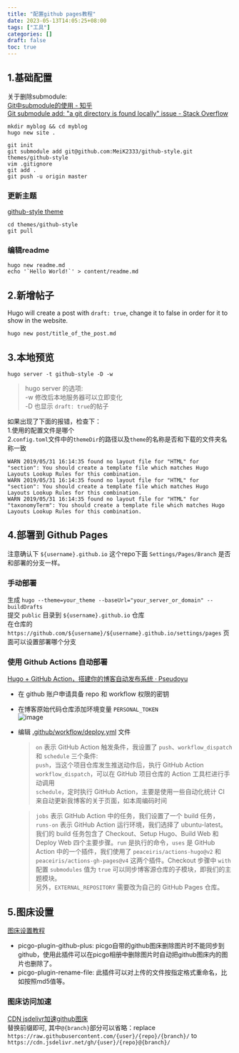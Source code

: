 ```yaml
---
title: "配置github pages教程"
date: 2023-05-13T14:05:25+08:00
tags: ["工具"]
categories: []
draft: false
toc: true
---
```


## 1.基础配置
关于删除submodule:  
[Git中submodule的使用 - 知乎](https://zhuanlan.zhihu.com/p/87053283)  
[Git submodule add: "a git directory is found locally" issue - Stack Overflow](https://stackoverflow.com/questions/20929336/git-submodule-add-a-git-directory-is-found-locally-issue)
```
mkdir myblog && cd myblog
hugo new site .

git init
git submodule add git@github.com:MeiK2333/github-style.git themes/github-style
vim .gitignore
git add .
git push -u origin master
```

### 更新主题
[github-style theme](https://themes.gohugo.io/themes/github-style/)  
```
cd themes/github-style
git pull
```

### 编辑readme

```
hugo new readme.md
echo '`Hello World!`' > content/readme.md
```

## 2.新增帖子

Hugo will create a post with `draft: true`, change it to false in order for it to show in the website.  
```shell
hugo new post/title_of_the_post.md
```

## 3.本地预览
`hugo server -t github-style -D -w`
> hugo server 的选项:  
-w 修改后本地服务器可以立即变化  
-D 也显示 `draft: true`的帖子

如果出现了下面的报错，检查下：  
1.使用的配置文件是哪个  
2.`config.toml`文件中的`themeDir`的路径以及`theme`的名称是否和下载的文件夹名称一致
```
WARN 2019/05/31 16:14:35 found no layout file for "HTML" for "section": You should create a template file which matches Hugo Layouts Lookup Rules for this combination.
WARN 2019/05/31 16:14:35 found no layout file for "HTML" for "section": You should create a template file which matches Hugo Layouts Lookup Rules for this combination.
WARN 2019/05/31 16:14:35 found no layout file for "HTML" for "taxonomyTerm": You should create a template file which matches Hugo Layouts Lookup Rules for this combination.
```

## 4.部署到 Github Pages

注意确认下 `${username}.github.io` 这个repo下面 `Settings/Pages/Branch` 是否和部署的分支一样。

### 手动部署

生成 `hugo --theme=your_theme --baseUrl="your_server_or_domain" --buildDrafts`  
提交 `public` 目录到 `${username}.github.io` 仓库  
在仓库的 `https://github.com/${username}/${username}.github.io/settings/pages` 页面可以设置部署哪个分支

### 使用 Github Actions 自动部署
[Hugo + GitHub Action，搭建你的博客自动发布系统 · Pseudoyu](https://www.pseudoyu.com/zh/2022/05/29/deploy_your_blog_using_hugo_and_github_action/)

- 在 github 账户申请具备 repo 和 workflow 权限的密钥
- 在博客原始代码仓库添加环境变量 `PERSONAL_TOKEN`  
![image](https://cdn.jsdelivr.net/gh/devin0x01/myimages@master/githubpages/image_a98bd2b10c3990c971f643943b261a8d.png)
- 编辑 [.github/workflow/deploy.yml](https://github.com/devin0x01/myblogs/blob/master/.github/workflows/deploy.yml) 文件

  > `on` 表示 GitHub Action 触发条件，我设置了 `push`、`workflow_dispatch` 和 `schedule` 三个条件:  
  `push`，当这个项目仓库发生推送动作后，执行 GitHub Action  
  `workflow_dispatch`，可以在 GitHub 项目仓库的 Action 工具栏进行手动调用  
  `schedule`，定时执行 GitHub Action，主要是使用一些自动化统计 CI 来自动更新我博客的关于页面，如本周编码时间  

  > `jobs` 表示 GitHub Action 中的任务，我们设置了一个 build 任务，`runs-on` 表示 GitHub Action 运行环境，我们选择了 ubuntu-latest。  
  我们的 build 任务包含了 Checkout、Setup Hugo、Build Web 和 Deploy Web 四个主要步骤。`run` 是执行的命令，`uses` 是 GitHub Action 中的一个插件，我们使用了 `peaceiris/actions-hugo@v2` 和 `peaceiris/actions-gh-pages@v4` 这两个插件。Checkout 步骤中 `with` 配置 `submodules` 值为 `true` 可以同步博客源仓库的子模块，即我们的主题模块。  
  另外，`EXTERNAL_REPOSITORY` 需要改为自己的 GitHub Pages 仓库。

## 5.图床设置
[图床设置教程](http://www.duheweb.com/post/20210421125522.html)  
- picgo-plugin-github-plus: picgo自带的github图床删除图片时不能同步到github，使用此插件可以在picgo相册中删除图片时自动把github图床内的图片也删除了。
- picgo-plugin-rename-file: 此插件可以对上传的文件按指定格式重命名，比如按照md5值等。

### 图床访问加速
[CDN jsdelivr加速github图床](https://finisky.github.io/speedupgithubbycdn)  
替换前缀即可, 其中`@{branch}`部分可以省略：replace `https://raw.githubusercontent.com/{user}/{repo}/{branch}/`
to `https://cdn.jsdelivr.net/gh/{user}/{repo}@{branch}/`